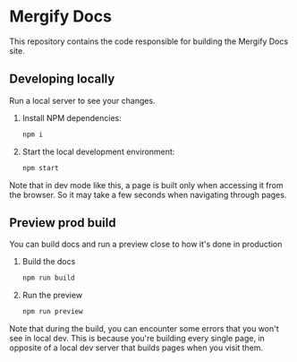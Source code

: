 # Mergify Docs

This repository contains the code responsible for building the Mergify Docs
site.

## Developing locally

Run a local server to see your changes.

1. Install NPM dependencies:

    ```sh
    npm i
    ```

2. Start the local development environment:

    ```sh
    npm start
    ```
Note that in dev mode like this, a page is built only when accessing it from the browser.
So it may take a few seconds when navigating through pages.

## Preview prod build

You can build docs and run a preview close to how it's done in production

1. Build the docs

    ```sh
    npm run build
    ```

2. Run the preview

    ```sh
    npm run preview
    ```

Note that during the build, you can encounter some errors that you won't see in local dev.
This is because you're building every single page, in opposite of a local dev server that builds
pages when you visit them. 
